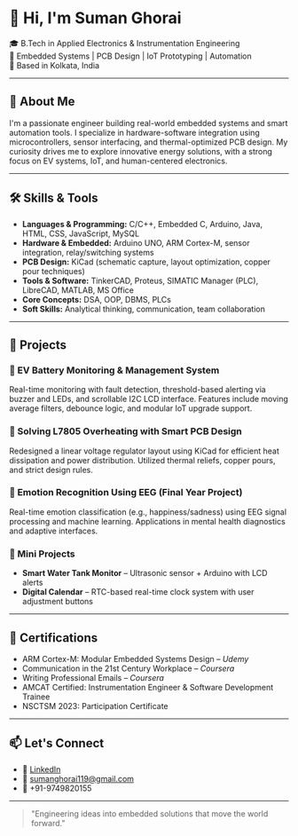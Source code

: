 # 👋 Hi, I'm Suman Ghorai

🎓 B.Tech in Applied Electronics & Instrumentation Engineering  
🔧 Embedded Systems | PCB Design | IoT Prototyping | Automation  
📍 Based in Kolkata, India

---

## 🚀 About Me

I'm a passionate engineer building real-world embedded systems and smart automation tools. I specialize in hardware-software integration using microcontrollers, sensor interfacing, and thermal-optimized PCB design. My curiosity drives me to explore innovative energy solutions, with a strong focus on EV systems, IoT, and human-centered electronics.

---

## 🛠️ Skills & Tools

- **Languages & Programming:** C/C++, Embedded C, Arduino, Java, HTML, CSS, JavaScript, MySQL
- **Hardware & Embedded:** Arduino UNO, ARM Cortex-M, sensor integration, relay/switching systems
- **PCB Design:** KiCad (schematic capture, layout optimization, copper pour techniques)
- **Tools & Software:** TinkerCAD, Proteus, SIMATIC Manager (PLC), LibreCAD, MATLAB, MS Office
- **Core Concepts:** DSA, OOP, DBMS, PLCs
- **Soft Skills:** Analytical thinking, communication, team collaboration

---

## 💼 Projects

### 🔹 EV Battery Monitoring & Management System  
Real-time monitoring with fault detection, threshold-based alerting via buzzer and LEDs, and scrollable I2C LCD interface. Features include moving average filters, debounce logic, and modular IoT upgrade support.

### 🔹 Solving L7805 Overheating with Smart PCB Design  
Redesigned a linear voltage regulator layout using KiCad for efficient heat dissipation and power distribution. Utilized thermal reliefs, copper pours, and strict design rules.

### 🔹 Emotion Recognition Using EEG (Final Year Project)  
Real-time emotion classification (e.g., happiness/sadness) using EEG signal processing and machine learning. Applications in mental health diagnostics and adaptive interfaces.

### 🔹 Mini Projects  
- **Smart Water Tank Monitor** – Ultrasonic sensor + Arduino with LCD alerts  
- **Digital Calendar** – RTC-based real-time clock system with user adjustment buttons

---

## 🏅 Certifications

- ARM Cortex-M: Modular Embedded Systems Design – *Udemy*  
- Communication in the 21st Century Workplace – *Coursera*  
- Writing Professional Emails – *Coursera*  
- AMCAT Certified: Instrumentation Engineer & Software Development Trainee  
- NSCTSM 2023: Participation Certificate

---

## 📫 Let's Connect

- 🔗 [LinkedIn](https://linkedin.com/in/suman-ghorai-743381278)
- 📧 sumanghorai119@gmail.com
- 📱 +91-9749820155

---

> "Engineering ideas into embedded solutions that move the world forward."
